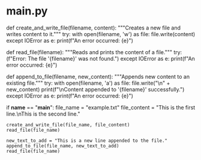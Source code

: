# main.py

def create_and_write_file(filename, content):
    """Creates a new file and writes content to it."""
    try:
        with open(filename, 'w') as file:
            file.write(content)
    except IOError as e:
        print(f"An error occurred: {e}")

def read_file(filename):
    """Reads and prints the content of a file."""
    try:(f"Error: The file '{filename}' was not found.")
    except IOError as e:
        print(f"An error occurred: {e}")

def append_to_file(filename, new_content):
    """Appends new content to an existing file."""
    try:
        with open(filename, 'a') as file:
            file.write("\n" + new_content)
        print(f"\nContent appended to '{filename}' successfully.")
    except IOError as e:
        print(f"An error occurred: {e}")

if __name__ == "__main__":
    file_name = "example.txt"
    file_content = "This is the first line.\nThis is the second line."
    
    create_and_write_file(file_name, file_content)
    read_file(file_name)
    
    new_text_to_add = "This is a new line appended to the file."
    append_to_file(file_name, new_text_to_add)
    read_file(file_name)
